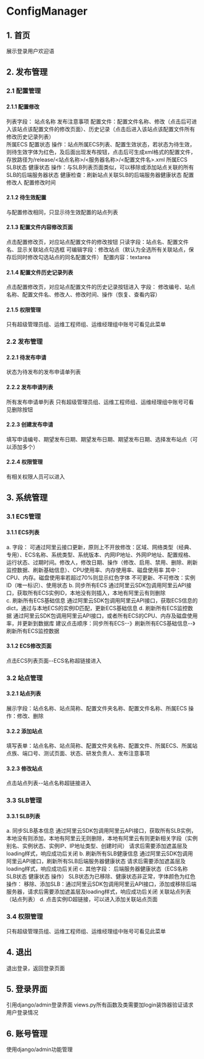 # ConfigManager
## 1. 首页

展示登录用户欢迎语
## 2. 发布管理

### 2.1 配置管理

#### 2.1.1 配置修改

列表字段：
  站点名称
  发布注意事项
  配置文件：配置文件名称、修改（点击后可进入该站点该配置文件的修改页面）、历史记录（点击后进入该站点该配置文件所有修改历史记录列表）   
  所属ECS 配置状态 操作：站点所属ECS列表、配置生效状态，若状态为待生效，则待生效字体为红色，及后面出现发布按钮，点击后可生成xml格式的配置文件，存放路径为/release/<站点名称>/<服务器名称>/<配置文件名>.xml
  所属ECS SLB状态 健康状态 操作：与SLB列表页面类似，可以移除或添加站点关联的所有SLB的后端服务器状态
  健康检查：刷新站点关联SLB的后端服务器健康状态
  配置修改人
  配置修改时间
#### 2.1.2 待生效配置

与配置修改相同，只显示待生效配置的站点列表
#### 2.1.3 配置文件内容修改页面

点击配置修改页，对应站点配置文件的修改按钮
只读字段：站点名、配置文件名、显示关联站点勾选框
可编辑字段：修改站点（默认为全选所有关联站点，保存后同时修改勾选站点的同名配置文件）
配置内容：textarea
#### 2.1.4 配置文件历史记录列表

点击配置修改页，对应站点配置文件的历史记录按钮进入
字段：
修改编号、站点名称、配置文件名、修改人、修改时间、操作（恢复、查看内容）
#### 2.1.5 权限管理

只有超级管理员组、运维工程师组、运维经理组中账号可看见此菜单            
### 2.2 发布管理

#### 2.2.1 待发布申请

状态为待发布的发布申请单列表
#### 2.2.2 发布申请列表

所有发布申请单列表
只有超级管理员组、运维工程师组、运维经理组中账号可看见删除按钮
#### 2.2.3 创建发布申请

填写申请编号、期望发布日期、期望发布日期、期望发布日期、选择发布站点（可以添加多个）
#### 2.2.4 权限管理

有相关权限人员可以进入
## 3. 系统管理

### 3.1 ECS管理

#### 3.1.1 ECS列表

a. 字段：
可通过阿里云接口更新，原则上不开放修改：区域、网络类型（经典、专用）、ECS名称、系统类型、系统版本、内网IP地址、外网IP地址、配置规格、运行状态、过期时间。修改人，修改日期、操作（修改、启用、禁用、删除、刷新监控数据、刷新基础信息）、CPU使用率、内存使用率、磁盘使用率
其中：CPU、内存。磁盘使用率若超过70%则显示红色字体
不可更新、不可修改：实例ID（唯一标识）、使用状态
b. 同步所有ECS
通过阿里云SDK包调用阿里云API接口，获取所有ECS实例ID，本地没有则插入，本地有阿里云有则删除                
c. 刷新所有ECS基础信息
通过阿里云SDK包调用阿里云API接口，获取ECS信息的dict，通过与本地ECS的实例ID匹配，更新ECS基础信息
d. 刷新所有ECS监控数据
通过阿里云SDK包调用阿里云API接口，或者所有ECS的CPU、内存及磁盘使用率，并更新到数据库
建议点击顺序：同步所有ECS--》刷新所有ECS基础信息--》刷新所有ECS监控数据
#### 3.1.2 ECS修改页面

点击ECS列表页面--ECS名称超链接进入
### 3.2 站点管理

#### 3.2.1 站点列表

展示字段：站点名称、站点简称、配置文件夹名称、配置文件名称、所属ECS
操作：修改、删除
#### 3.2.2 添加站点

填写表单：站点名称、站点简称、配置文件夹名称、配置文件、所属ECS、所属站点族、端口号、测试页面、状态、研发负责人、发布注意事项
#### 3.2.3 修改站点

点击站点列表--站点名称超链接进入
### 3.3 SLB管理

#### 3.3.1 SLB列表

a. 同步SLB基本信息
通过阿里云SDK包调用阿里云API接口，获取所有SLB实例，本地没有则添加，本地有阿里云无则删除，本地有阿里云有则更新相关字段（实例别名、实例状态、实例IP、IP地址类型、创建时间）
请求后需要添加遮盖层及loading样式，响应成功后关闭
b. 刷新所有SLB健康信息
通过阿里云SDK包调用阿里云API接口，刷新所有SLB后端服务器健康状态
请求后需要添加遮盖层及loading样式，响应成功后关闭
c. 其他字段：
后端服务器健康状态（ECS名称 SLB状态 健康状态 操作）
SLB状态为已移除、健康状态非正常，字体颜色为红色
操作：
移除、添加SLB：通过阿里云SDK包调用阿里云API接口，添加或移除后端服务器，请求后需要添加遮盖层及loading样式，响应成功后关闭
关联站点列表（站点列表）
d. 点击实例ID超链接，可以进入添加关联站点页面
### 3.4 权限管理

只有超级管理员组、运维工程师组、运维经理组中账号可看见此菜单
## 4. 退出

退出登录，返回登录页面
## 5. 登录界面

引用django/admin登录界面
views.py所有函数及类需要加login装饰器验证请求用户登录情况
## 6. 账号管理

使用django/admin功能管理

